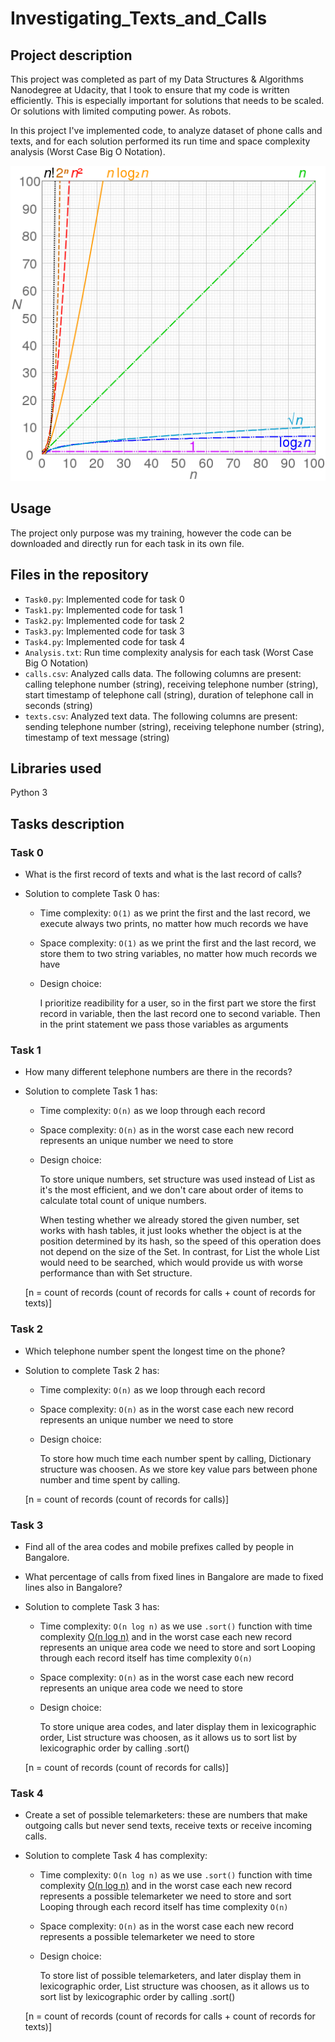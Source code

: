 # Investigating_Texts_and_Calls

## Project description
This project was completed as part of my Data Structures & Algorithms Nanodegree at Udacity,
that I took to ensure that my code is written efficiently. This is especially important for solutions that needs to be scaled. Or solutions with limited computing power. As robots.

In this project I've implemented code,
to analyze dataset of phone calls and texts,
and for each solution performed its run time and space complexity analysis (Worst Case Big O Notation).

![comparison of computational complexity](comparison_computational_complexity.png)

## Usage
The project only purpose was my training,
however the code can be downloaded and directly run for each task in its own file.

## Files in the repository
- `Task0.py`: Implemented code for task 0
- `Task1.py`: Implemented code for task 1
- `Task2.py`: Implemented code for task 2
- `Task3.py`: Implemented code for task 3
- `Task4.py`: Implemented code for task 4
- `Analysis.txt`: Run time complexity analysis for each task (Worst Case Big O Notation)
- `calls.csv`: Analyzed calls data. The following columns are present: calling telephone number (string), receiving telephone number (string), start timestamp of telephone call (string), duration of telephone call in seconds (string)
- `texts.csv`: Analyzed text data. The following columns are present: sending telephone number (string), receiving telephone number (string), timestamp of text message (string)

## Libraries used
Python 3

## Tasks description
### Task 0
* What is the first record of texts and what is the last record of calls?

* Solution to complete Task 0 has:
    * Time complexity: `O(1)` as we print the first and the last record, we execute always two prints, no matter how much records we have
    * Space complexity: `O(1)` as we print the first and the last record, we store them to two string variables, no matter how much records we have
    * Design choice:
    
        I prioritize readibility for a user, 
        so in the first part we store the first record in variable, then the last record one to second variable.
        Then in the print statement we pass those variables as arguments

### Task 1
* How many different telephone numbers are there in the records?

* Solution to complete Task 1 has:
    * Time complexity: `O(n)` as we loop through each record
    * Space complexity: `O(n)` as in the worst case each new record represents an unique number we need to store
    * Design choice: 
    
        To store unique numbers, set structure was used instead of List as it's the most efficient, 
        and we don't care about order of items to calculate total count of unique numbers.
           
        When testing whether we already stored the given number, set works with hash tables,
        it just looks whether the object is at the position determined by its hash,
        so the speed of this operation does not depend on the size of the Set.
        In contrast, for List the whole List would need to be searched,
        which would provide us with worse performance than with Set structure.


    [n = count of records (count of records for calls + count of records for texts)]

### Task 2
* Which telephone number spent the longest time on the phone?
* Solution to complete Task 2 has:
    * Time complexity: `O(n)` as we loop through each record  
    * Space complexity: `O(n)` as in the worst case each new record represents an unique number we need to store
    * Design choice:
    
        To store how much time each number spent by calling,
        Dictionary structure was choosen.  As we store key value pars between phone number and time spent by calling.    
     
    [n = count of records (count of records for calls)]

### Task 3
* Find all of the area codes and mobile prefixes called by people in Bangalore. 
* What percentage of calls from fixed lines in Bangalore are made to fixed lines also in Bangalore?
* Solution to complete Task 3 has:
    * Time complexity: `O(n log n)` as  we use `.sort()` function with time complexity [O(n log n)](https://wiki.python.org/moin/TimeComplexity)
            and in the worst case each new record represents an unique area code we need to store and sort
            Looping through each record itself has time complexity `O(n)` 
                
    * Space complexity: `O(n)` as in the worst case each new record represents an unique area code we need to store
    * Design choice: 
    
        To store unique area codes,  and later display them in lexicographic order,
        List structure was choosen, as it allows us to sort list by lexicographic order by calling .sort()
    
    [n = count of records (count of records for calls)]

### Task 4
* Create a set of possible telemarketers: these are numbers that make outgoing calls but never send texts, receive texts or receive incoming calls.
* Solution to complete Task 4 has complexity:
    * Time complexity: `O(n log n)` as  we use `.sort()` function with time complexity [O(n log n)](https://wiki.python.org/moin/TimeComplexity)
            and in the worst case each new record represents a possible telemarketer we need to store  and sort
            Looping through each record itself has time complexity `O(n)` 
    * Space complexity: `O(n)` as in the worst case each new record represents a possible telemarketer we need to store 
      
    * Design choice:
    
        To store list of possible telemarketers,  and later display them in lexicographic order,
        List structure was choosen, as it allows us to sort list by lexicographic order by calling .sort()  
    
    [n = count of records (count of records for calls + count of records for texts)]